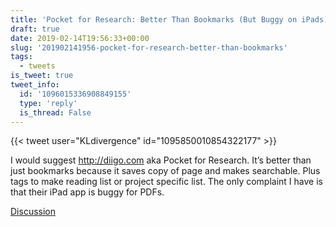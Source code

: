 ```yaml
---
title: 'Pocket for Research: Better Than Bookmarks (But Buggy on iPads)'
draft: true
date: 2019-02-14T19:56:33+00:00
slug: '201902141956-pocket-for-research-better-than-bookmarks'
tags:
  - tweets
is_tweet: true
tweet_info:
  id: '1096015336908849155'
  type: 'reply'
  is_thread: False
---
```




{{< tweet user="KLdivergence" id="1095850010854322177" >}}

I would suggest <http://diigo.com> aka Pocket for Research. It’s better than just bookmarks because it saves copy of page and makes searchable. Plus tags to make reading list or project specific list. The only complaint I have is that their iPad app is buggy for PDFs.

[Discussion](https://x.com/sytelus/status/1096015336908849155)
